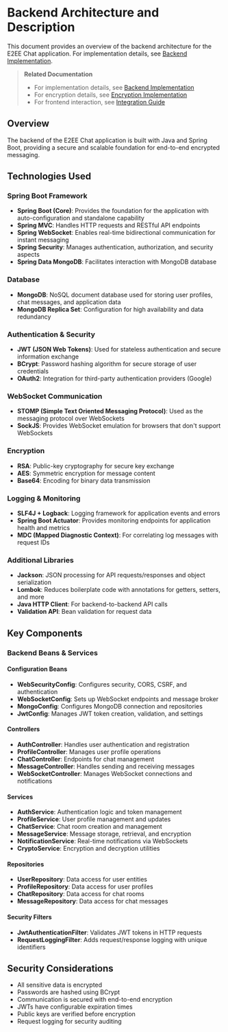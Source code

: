 # Backend Architecture and Description

This document provides an overview of the backend architecture for the E2EE Chat application. For implementation details, see [Backend Implementation](backend_impl.md).

> **Related Documentation**
> - For implementation details, see [Backend Implementation](backend_impl.md)
> - For encryption details, see [Encryption Implementation](encryption.md)
> - For frontend interaction, see [Integration Guide](integration.md)

## Overview

The backend of the E2EE Chat application is built with Java and Spring Boot, providing a secure and scalable foundation for end-to-end encrypted messaging.

## Technologies Used

### Spring Boot Framework

- **Spring Boot (Core)**: Provides the foundation for the application with auto-configuration and standalone capability
- **Spring MVC**: Handles HTTP requests and RESTful API endpoints
- **Spring WebSocket**: Enables real-time bidirectional communication for instant messaging
- **Spring Security**: Manages authentication, authorization, and security aspects
- **Spring Data MongoDB**: Facilitates interaction with MongoDB database

### Database

- **MongoDB**: NoSQL document database used for storing user profiles, chat messages, and application data
- **MongoDB Replica Set**: Configuration for high availability and data redundancy

### Authentication & Security

- **JWT (JSON Web Tokens)**: Used for stateless authentication and secure information exchange
- **BCrypt**: Password hashing algorithm for secure storage of user credentials
- **OAuth2**: Integration for third-party authentication providers (Google)

### WebSocket Communication

- **STOMP (Simple Text Oriented Messaging Protocol)**: Used as the messaging protocol over WebSockets
- **SockJS**: Provides WebSocket emulation for browsers that don't support WebSockets

### Encryption

- **RSA**: Public-key cryptography for secure key exchange
- **AES**: Symmetric encryption for message content
- **Base64**: Encoding for binary data transmission

### Logging & Monitoring

- **SLF4J + Logback**: Logging framework for application events and errors
- **Spring Boot Actuator**: Provides monitoring endpoints for application health and metrics
- **MDC (Mapped Diagnostic Context)**: For correlating log messages with request IDs

### Additional Libraries

- **Jackson**: JSON processing for API requests/responses and object serialization
- **Lombok**: Reduces boilerplate code with annotations for getters, setters, and more
- **Java HTTP Client**: For backend-to-backend API calls
- **Validation API**: Bean validation for request data

## Key Components

### Backend Beans & Services

#### Configuration Beans

- **WebSecurityConfig**: Configures security, CORS, CSRF, and authentication
- **WebSocketConfig**: Sets up WebSocket endpoints and message broker
- **MongoConfig**: Configures MongoDB connection and repositories
- **JwtConfig**: Manages JWT token creation, validation, and settings

#### Controllers

- **AuthController**: Handles user authentication and registration
- **ProfileController**: Manages user profile operations
- **ChatController**: Endpoints for chat management
- **MessageController**: Handles sending and receiving messages
- **WebSocketController**: Manages WebSocket connections and notifications

#### Services

- **AuthService**: Authentication logic and token management
- **ProfileService**: User profile management and updates
- **ChatService**: Chat room creation and management
- **MessageService**: Message storage, retrieval, and encryption
- **NotificationService**: Real-time notifications via WebSockets
- **CryptoService**: Encryption and decryption utilities

#### Repositories

- **UserRepository**: Data access for user entities
- **ProfileRepository**: Data access for user profiles
- **ChatRepository**: Data access for chat rooms
- **MessageRepository**: Data access for chat messages

#### Security Filters

- **JwtAuthenticationFilter**: Validates JWT tokens in HTTP requests
- **RequestLoggingFilter**: Adds request/response logging with unique identifiers

## Security Considerations

- All sensitive data is encrypted
- Passwords are hashed using BCrypt
- Communication is secured with end-to-end encryption
- JWTs have configurable expiration times
- Public keys are verified before encryption
- Request logging for security auditing
